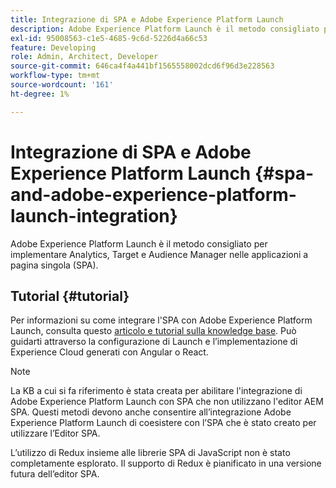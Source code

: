 ```yaml
---
title: Integrazione di SPA e Adobe Experience Platform Launch
description: Adobe Experience Platform Launch è il metodo consigliato per implementare Analytics, Target e Audience Manager all’interno dell’SPA.
exl-id: 95008563-c1e5-4685-9c6d-5226d4a66c53
feature: Developing
role: Admin, Architect, Developer
source-git-commit: 646ca4f4a441bf1565558002dcd6f96d3e228563
workflow-type: tm+mt
source-wordcount: '161'
ht-degree: 1%

---
```


# Integrazione di SPA e Adobe Experience Platform Launch {#spa-and-adobe-experience-platform-launch-integration}

Adobe Experience Platform Launch è il metodo consigliato per implementare Analytics, Target e Audience Manager nelle applicazioni a pagina singola (SPA).

## Tutorial {#tutorial}

Per informazioni su come integrare l&#39;SPA con Adobe Experience Platform Launch, consulta questo [articolo e tutorial sulla knowledge base](https://experienceleague.adobe.com/docs/experience-manager-learn/sites/spa-editor/spa-editor-framework-feature-video-use.html?lang=it). Può guidarti attraverso la configurazione di Launch e l’implementazione di Experience Cloud generati con Angular o React.

>[!NOTE]
>
>La KB a cui si fa riferimento è stata creata per abilitare l&#39;integrazione di Adobe Experience Platform Launch con SPA che non utilizzano l&#39;editor AEM SPA. Questi metodi devono anche consentire all’integrazione Adobe Experience Platform Launch di coesistere con l’SPA che è stato creato per utilizzare l’Editor SPA.
>
>L’utilizzo di Redux insieme alle librerie SPA di JavaScript non è stato completamente esplorato. Il supporto di Redux è pianificato in una versione futura dell’editor SPA.
